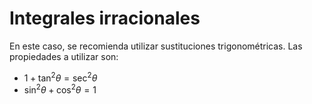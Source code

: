 # Integrales irracionales
En este caso, se recomienda utilizar sustituciones trigonométricas. Las propiedades a utilizar son:
- $1+\tan ^{2}\theta=\sec ^{2}\theta$
- $\sin ^{2}\theta+\cos ^{2}\theta=1$
